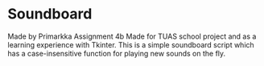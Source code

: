 # Soundboard
Made by Primarkka
Assignment 4b
Made for TUAS school project and as a learning experience with Tkinter.
This is a simple soundboard script which has a case-insensitive 
function for playing new sounds on the fly.
